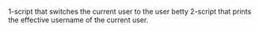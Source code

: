 1-script that switches the current user to the user betty
2-script that prints the effective username of the current user.
